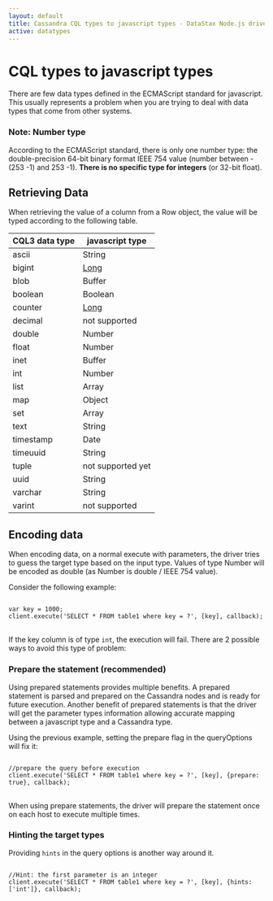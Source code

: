 ```yaml
---
layout: default
title: Cassandra CQL types to javascript types - DataStax Node.js driver for Apache Cassandra
active: datatypes
---
```


# CQL types to javascript types

There are few data types defined in the ECMAScript standard for javascript. This usually represents a problem when you are
trying to deal with data types that come from other systems.

### Note: Number type

According to the ECMAScript standard, there is only one number type: the double-precision 64-bit binary format IEEE 754 value (number between -(253 -1) and 253 -1). 
**There is no specific type for integers** (or 32-bit float). 

## Retrieving Data

When retrieving the value of a column from a Row object, the value will be typed according to the following table.

CQL3 data type | javascript type
--- | ---
ascii | String
bigint | [Long][long]
blob | Buffer
boolean | Boolean
counter | [Long][long]
decimal | not supported
double | Number
float | Number
inet | Buffer
int | Number
list | Array
map | Object
set | Array
text | String
timestamp | Date
timeuuid | String
tuple | not supported yet
uuid | String
varchar | String
varint | not supported

## Encoding data

When encoding data, on a normal execute with parameters, the driver tries to guess the
 target type based on the input type. Values of type Number will be encoded as double (as Number is double / IEEE 754 value).

Consider the following example:

<pre><code class="javascript">
var key = 1000;
client.execute('SELECT * FROM table1 where key = ?', [key], callback);
</code>
</pre>

If the key column is of type `int`, the execution will fail. There are 2 possible ways to avoid this type of problem:

### Prepare the statement (recommended)

Using prepared statements provides multiple benefits. 
A prepared statement is parsed and prepared on the Cassandra nodes and is ready for future execution.
Another benefit of prepared statements is that the driver will get the parameter types information allowing accurate mapping between a javascript type and a Cassandra type.

Using the previous example, setting the prepare flag in the queryOptions will fix it:

<pre><code class="javascript">
//prepare the query before execution
client.execute('SELECT * FROM table1 where key = ?', [key], {prepare: true}, callback);
</code>
</pre>

When using prepare statements, the driver will prepare the statement once on each host to execute multiple times.

### Hinting the target types

Providing `hints` in the query options is another way around it.

<pre><code class="javascript">
//Hint: the first parameter is an integer
client.execute('SELECT * FROM table1 where key = ?', [key], {hints: ['int']}, callback);
</code>
</pre>


[uuid]: https://github.com/broofa/node-uuid
[long]: https://github.com/dcodeIO/Long.js